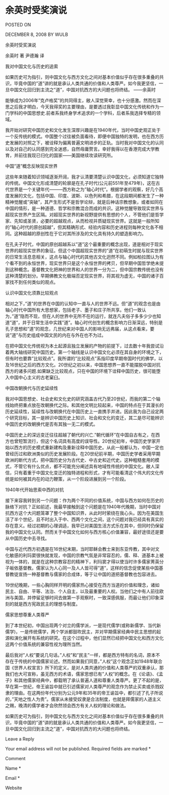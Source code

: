 # 余英时受奖演说  
POSTED ON

DECEMBER 8, 2008 BY WULB

余英时受奖演说

余英时 著 尹德瀚 译

我对中国文化与历史的追索

如果历史可为指引，则中国文化与西方文化之间对基本价值似乎存在很多重叠的共识，毕竟中国的”道”讲的就是承认人类共通的价值和人类尊严。如今我更坚信，一旦中国文化回归到主流之”道”，中国对抗西方的大问题也将终结。 ——余英时



能够成为2006年”克卢格奖”的共同得主，敝人深觉荣幸，也十分感激。然而在深思之后我才明白，今天我得奖的主要理由，是要透过我彰显中国文化传统和作为一门学科的中国思想史.前者系我终身学术追求的一个学科，后者系我选择专精的领域。

我开始对研究中国历史和文化发生深厚兴趣是在1940年代，当时中国史观正处于一个反传统的模式。中国整个过往被负面看待，即便中国独特的发明，也在西方历史发展的对照之下，被诠释为偏离普遍文明进步的正轨。当时我对中国文化的认同以及对自己的认同感到完全迷惑，自然毋庸赘言。幸好我得以在香港完成大学教育，并前往我现已归化的国家——美国继续攻读研究所。





中国”道”概念反映现实世界





这些年来随着知识领域逐渐开阔，我才认清要清楚认识中国文化，必须知道它独特的传统。中国文化形成清楚的轮廓是在孔子时代(公元前551年至479年)，这在古代世界是一个关键年代———西方称之为”轴心时代”。根据学者的观察，好几个高度发展的文化，包括中国、印度、波斯、以色列和希腊，在这段期间都发生了一种精神觉醒或”突破”，其产生形式不是哲学论辩，就是后神话宗教想象，或者如同在中国的情形，是一种道德、哲学和宗教混合而成的共识。这种觉醒导致现实世界与超现实世界产生区隔。对超现实世界的新视野提供有思想的个人，不管他们是哲学家、先知或圣贤，必要的超越观点，从而检视并质疑现实世界。这就是一般所知的”轴心时代的原创超越”，但其精确形式、经验内容和历史进程则每种文化各不相同。这种超越的原创性在于它对其所涉及的文化具有持久的塑造影响力。

在孔夫子时代，中国的原创超越系以”道”这个最重要的概念出现，道是相对于现实世界的超现实世界的象征。但这个中国超现实世界的”道”在初萌生时就与现实世界的日常生活息息相关，这点与轴心时代的其他古文化迥然不同。例如柏拉图认为有个看不到的永恒世界，现实世界只是这个永恒世界的拷贝，但早期中国哲学绝未提到这种概念。基督教文化把神的世界和人的世界一分为二，但中国宗教传统也没有这种清楚的划分。早期佛教文化极端否定现实世界，将其视为虚无，中国的诸子百家找不到任何类似的观点。





认识中国文化须靠比较观点

相对之下，”道”的世界在中国的认知中一直与人的世界不远。但”道”的观念也是由轴心时代中国所有大思想家，包括老子、墨子和庄子所共享。他们一致认为，”道”隐而不现，但在人的世界中无所不在的运行，就连凡夫俗子多多少少也知道”道”，并于日常生活中实践”道”。轴心时代创生的概念影响力日渐深远，特别是孔子思想和”道”的观念，几世纪来对中国人的影响无远弗届，从这点看来，要说”道”与历史组成中国文民的内在与外在也不为过。

在把中国文化传统视为本土起源且独立发展的产物的前提下，过去数十年我尝试沿着两大轴线研究中国历史。第一个轴线是认识中国文化必须在其自身的环境之下，但有时也要靠”比较观点”。我所谓的”比较观点”系指印度早期帝国时代的佛学，以及16世纪之后的西方文化。20世纪之初以来，中国思想界一直不能摆脱中国对抗西方的诸多问题.如果缺乏比较观点，只在中国的环境下诠释中国历史，很可能堕入中国中心主义的古老窠臼。





中国改朝换代与历史延续性

我对中国思想史、社会史和文化史的研究涵盖古代乃至20世纪，而我的第二个轴线始终把重点放在改朝换代之际。和其他文明比较起来，中国的特点在于其漫长的历史延续性，延续性与改朝换代在中国历史上一直携手并进。因此我为自己设定两个研究目标，其一是辨识中国历史上知识、社会和文化的变迁，其二是尽可能辨识中国历史的改朝换代是否有其独一无二的模式。

中国历史上的深远变迁往往超越了朝代的兴亡.”朝代循环”在中国自古有之，在西方也曾短暂流行，但这个名词具有高度的误导性。20世纪初年，中国历史学家开始以西方的历史模式重新建构及重新诠释中国历史。从此一般都认为，中国一定也曾经历过和欧洲类似的历史发展阶段。在20世纪前半期，中国历史学者采用早期欧洲的断代方式，把中国历史分为古代史、中古史和近代史。这种粗糙套用的模式，不管它有什么优点，都不可能充分阐述具有地域性传统的中国文化。敝人深信，只有着重于中国文化变迁的独特进程和形式，才有可能看清这个伟大的文化传统是如何被其内在的动力鞭策，从一个阶段进展到另一个阶段。





1940年代开始思索中西的对抗





接下来容我转到另一个问题：作为两个不同的价值系统，中国与西方如何在历史的脉络下对抗？正如前述，我最早接触到这个问题是在1940年代晚期，当时中国对抗西方这个大问题笼罩了整个中国知识界，从此时时萦绕在我心头。因为在美国生活了半个世纪，且不时出入于中、西两个文化之间，这个问题对我已经具有真实的存在意义。经过初期的心理调适，我早已对美国生活方式乐在其中，但同时仍保留我的中国文化认同。然而关于中国文化如何与西方核心价值兼容，最好途径还是要从中国历史中去寻找。

中国与近代西方初遇是在16世纪末期，当时耶稣会教士来到东亚传教，其中对文化敏感的利玛窦很快就发现，中国的宗教气氛是非常容忍的，儒、释、道基本上被视为一体的，就是在这种宗教容忍的精神下，利玛窦才得以使当时许多儒家菁英分子皈依基督教。儒家认为人心同一及人人皆可得”道”，这样的信念促使某些中国基督教徒宣扬一种基督教与儒家的合成体，等于让中国的道把基督教也包容进去。

19世纪晚期，一些心胸同样开明的儒家热心接受在西方当道的价值和理念，诸如民主、自由、平等、法治、个人自主，以及最重要的人权。当他们之中有人前往欧洲与美国，并停留足够时间去做第一手观察时，一致深感佩服，而最让他们印象深刻的就是西方宪政民主的理想与制度。





儒家思想尊重人类尊严

到了本世纪初，中国出现两个对立的儒学派，一是现代儒学(或称新儒学、当代新儒学)，一是传统儒学，两个学派都鼓吹民主，并对早期儒家经典中民主思想的起源和演化展开有系统的研究。在这个过程中，他们显然已经把中国文化和西方文化这两个价值系统的兼容性视为理所当然。

最后我对”人权”要说几句话。”人权”和”民主”一样，都是西方特有的名词，原本不存在于传统的中国儒家论述。然而如果我们同意，”人权”这个观念正如1948年联合国《世界人权宣言》所下的定义，是对人类共通的价值和人类尊严的双重承认，那我们也大可宣称，虽无西方的术语，儒家思想已有”人权”的概念。在《论语》、《孟子》和其他儒家经典中，都载明了承认普遍人道和尊重人类尊严。更了不起的是，早在第一世纪，帝王谕旨中就已引述儒家对人类尊严的观念作为禁止买卖或杀戮奴隶的理由。在这两份年代分别为公元9年和35年的帝王谕旨中，都引述了孔子所说的，”天地之性人为贵”。儒家从未接受奴隶是合法制度，也就是拜儒家的人道主义之赐，晚清的儒学者才会欣然领会西方有关人权的理论和做法。

如果历史可为指引，则中国文化与西方文化之间对基本价值似乎存在很多重叠的共识，毕竟中国的”道”讲的就是承认人类共通的价值和人类尊严。如今我更坚信，一旦中国文化回归到主流之”道”，中国对抗西方的大问题也将终结。

Leave a Reply

Your email address will not be published. Required fields are marked *

Comment

Name *

Email *

Website